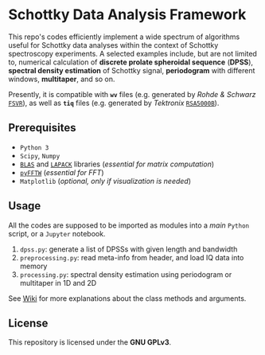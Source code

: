 # Schottky Data Analysis Framework
This repo's codes efficiently implement a wide spectrum of algorithms useful for Schottky data analyses within the context of Schottky spectroscopy experiments.
A selected examples include, but are not limited to, numerical calculation of **discrete prolate spheroidal sequence** (**DPSS**), **spectral density estimation** of Schottky signal, **periodogram** with different windows, **multitaper**, and so on.

Presently, it is compatible with **`wv`** files (e.g. generated by _Rohde & Schwarz_ [`FSVR`](https://www.rohde-schwarz.com/product/fsvr-productstartpage_63493-11047.html)), as well as **`tiq`** files (e.g. generated by _Tektronix_ [`RSA5000B`](https://www.tek.com/spectrum-analyzer/rsa5000)).

## Prerequisites
 - `Python 3`
 - `Scipy`, `Numpy`
 - [`BLAS`](http://www.netlib.org/blas/) and [`LAPACK`](http://www.netlib.org/lapack/) libraries (_essential for matrix computation_)
 - [`pyFFTW`](https://hgomersall.github.io/pyFFTW/) (_essential for FFT_)
 - `Matplotlib` (_optional, only if visualization is needed_)

## Usage
All the codes are supposed to be imported as modules into a _main_ `Python` script, or a `Jupyter` notebook.
 1. `dpss.py`: generate a list of DPSSs with given length and bandwidth
 2. `preprocessing.py`: read meta-info from header, and load IQ data into memory
 3. `processing.py`: spectral density estimation using periodogram or multitaper in 1D and 2D

See [Wiki](https://github.com/SchottkySpectroscopyIMP/data-analysis/wiki) for more explanations about the class methods and arguments.

## License
This repository is licensed under the **GNU GPLv3**.
